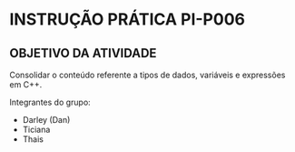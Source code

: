 # INSTRUÇÃO PRÁTICA PI-P006

## OBJETIVO DA ATIVIDADE

Consolidar o conteúdo referente a tipos de dados, variáveis e
expressões em C++. 

Integrantes do grupo:

- Darley (Dan)
- Ticiana
- Thais